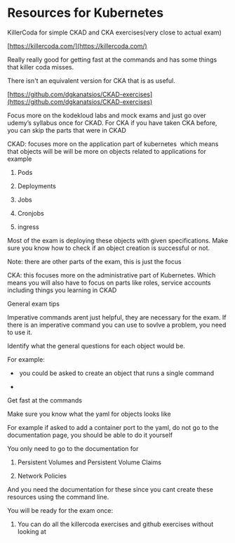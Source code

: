 # Resources for Kubernetes

  
  

KillerCoda for simple CKAD and CKA exercises(very close to actual exam)

  

[https://killercoda.com/](https://killercoda.com/)

  
  

Really really good for getting fast at the commands and has some things that killer coda misses.

There isn't an equivalent version for CKA that is as useful.

  

[https://github.com/dgkanatsios/CKAD-exercises](https://github.com/dgkanatsios/CKAD-exercises)

  
  

Focus more on the kodekloud labs and mock exams and just go over udemy’s syllabus once for CKAD. For CKA if you have taken CKA before, you can skip the parts that were in CKAD

  

<udemy course links>

  
  

CKAD: focuses more on the application part of kubernetes  which means that objects will be will be more on objects related to applications for example

1. Pods
    
2. Deployments
    
3. Jobs
    
4. Cronjobs
    
5. ingress
    

  

Most of the exam is deploying these objects with given specifications. Make sure you know how to check if an object creation is successful or not.

  

Note: there are other parts of the exam, this is just the focus 

  
  

CKA: this focuses more on the administrative part of Kubernetes. Which means you will also have to focus on parts like roles, service accounts including things you learning in CKAD

  
  
  

General exam tips

  

Imperative commands arent just helpful, they are necessary for the exam. If there is an imperative command you can use to sovlve a problem, you need to use it. 

  

Identify what the general questions for each object would be.

For example:

-  you could be asked to create an object that runs a single command
    
-   
    

Get fast at the commands

Make sure you know what the yaml for objects looks like

For example if asked to add a container port to the yaml, do not go to the documentation page, you should be able to do it yourself

  

You only need to go to the documentation for 

1. Persistent Volumes and Persistent Volume Claims 
    
2. Network Policies
    

  

And you need the documentation for these since you cant create these resources using the command line.

  
  

You will be ready for the exam once:

1. You can do all the killercoda exercises and github exercises without looking at
